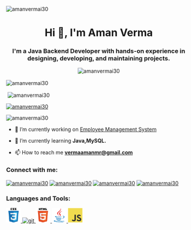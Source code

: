 


<p align="left"> <img src="https://komarev.com/ghpvc/?username=amanvermai30&label=Profile%20views&color=0e75b6&style=flat" alt="amanvermai30" eidth="300"/> </p> <h1 align="center">Hi 👋, I'm Aman Verma</h1>
<h3 align="center">I'm a Java Backend Developer with hands-on experience in designing, developing, and maintaining projects.</h3>



<p align="center"> <img src="https://user-images.githubusercontent.com/105967008/197356054-8498f3ca-2ca1-48f4-9d8b-a7b728aa7989.gif" width="600" alt="amanvermai30" /> </p>

<p><img align="center" justifiy-content="center"src="https://github-readme-streak-stats.herokuapp.com/?user=amanvermai30&" width="500"  margin-top="30" alt="amanvermai30" /></p>


<p>&nbsp;<img align="center" src="https://github-readme-stats.vercel.app/api?username=amanvermai30&show_icons=true&locale=en" alt="amanvermai30" /></p>

<p align="left"> <a href="https://github.com/ryo-ma/github-profile-trophy"><img src="https://github-profile-trophy.vercel.app/?username=amanvermai30" alt="amanvermai30" /></a> </p>

<p><img src="https://github-readme-stats.vercel.app/api/top-langs?username=amanvermai30&show_icons=true&locale=en&layout=compact" alt="amanvermai30" /></p>


- 🔭 I’m currently working on [Employee Management System](https://github.com/amanvermai30/-Employee-Management-System-Project-1)

- 🌱 I’m currently learning **Java,MySQL.**

- 📫 How to reach me **vermaamanmr@gmail.com**

<h3 >Connect with me:</h3>
<p>
<a href="https://codepen.io/amanvermai30" target="blank"><img align="center" src="https://raw.githubusercontent.com/rahuldkjain/github-profile-readme-generator/master/src/images/icons/Social/codepen.svg" alt="amanvermai30" height="30" width="40" /></a>
<a href="https://twitter.com/amanvermai30" target="blank"><img align="center" src="https://raw.githubusercontent.com/rahuldkjain/github-profile-readme-generator/master/src/images/icons/Social/twitter.svg" alt="amanvermai30" height="30" width="40" /></a>
<a href="https://linkedin.com/in/amanvermai30" target="blank"><img align="center" src="https://raw.githubusercontent.com/rahuldkjain/github-profile-readme-generator/master/src/images/icons/Social/linked-in-alt.svg" alt="amanvermai30" height="30" width="40" /></a>
<a href="https://dribbble.com/amanvermai30" target="blank"><img align="center" src="https://raw.githubusercontent.com/rahuldkjain/github-profile-readme-generator/master/src/images/icons/Social/dribbble.svg" alt="amanvermai30" height="30" width="40" /></a>
</p>


<h3 >Languages and Tools:</h3>
<p> <a href="https://www.w3schools.com/css/" target="_blank" rel="noreferrer"> <img src="https://raw.githubusercontent.com/devicons/devicon/master/icons/css3/css3-original-wordmark.svg" alt="css3" width="40" height="40"/> </a> <a href="https://git-scm.com/" target="_blank" rel="noreferrer"> <img src="https://www.vectorlogo.zone/logos/git-scm/git-scm-icon.svg" alt="git" width="40" height="40"/> </a> <a href="https://www.w3.org/html/" target="_blank" rel="noreferrer"> <img src="https://raw.githubusercontent.com/devicons/devicon/master/icons/html5/html5-original-wordmark.svg" alt="html5" width="40" height="40"/> </a> <a href="https://www.java.com" target="_blank" rel="noreferrer"> <img src="https://raw.githubusercontent.com/devicons/devicon/master/icons/java/java-original.svg" alt="java" width="40" height="40"/> </a> <a href="https://developer.mozilla.org/en-US/docs/Web/JavaScript" target="_blank" rel="noreferrer"> <img src="https://raw.githubusercontent.com/devicons/devicon/master/icons/javascript/javascript-original.svg" alt="javascript" width="40" height="40"/> </a> </p>

